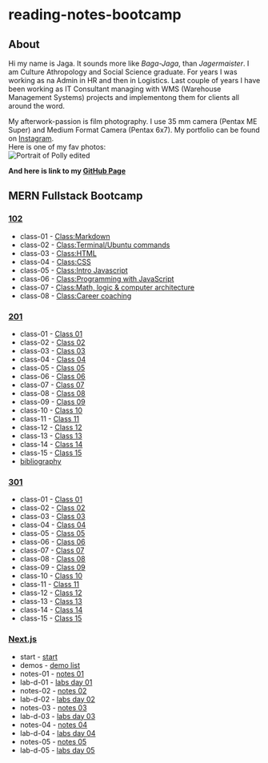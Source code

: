 # reading-notes-bootcamp

## About

Hi my name is Jaga. It sounds more like _Baga-Jaga_, than _Jagermaister_. I am Culture Athropology and Social Science graduate. For years I was working as na Admin in HR and then in Logistics. Last couple of years I have been working as IT Consultant managing with WMS (Warehouse Management Systems) projects and implementong them for clients all around the word.

My afterwork-passion is film photography. I use 35 mm camera (Pentax ME Super) and Medium Format Camera (Pentax 6x7). My portfolio can be found on [Instagram](https://www.instagram.com/jagagalganek/?hl=en).  
Here is one of my fav photos:  
![Portrait of Polly edited](https://github.com/YagaGauaganek/reading-notes-bootcamp/assets/135458354/16514a68-dbc5-4173-9a78-a5b281adfe89)

**And here is link to my [**GitHub Page**](https://github.com/YagaGauaganek)**

## MERN Fullstack Bootcamp

### [102](https://github.com/YagaGauaganek/reading-notes-bootcamp/tree/main/102)

- class-01 - [Class:Markdown](/102/class-01.md)
- class-02 - [Class:Terminal/Ubuntu commands](/102/class-02.md)
- class-03 - [Class:HTML](/102/class-03.md)
- class-04 - [Class:CSS](/102/class-04.md)
- class-05 - [Class:Intro Javascript](/102/class-05.md)
- class-06 - [Class:Programming with JavaScript](/102/class-06.md)
- class-07 - [Class:Math, logic & computer architecture](/102/class-07.md)
- class-08 - [Class:Career coaching](/102/class-08.md)

### [201](https://github.com/YagaGauaganek/reading-notes-bootcamp/tree/main/201)

- class-01 - [Class 01](/201/class-01.md)
- class-02 - [Class 02](/201/class-02.md)
- class-03 - [Class 03](/201/class-03.md)
- class-04 - [Class 04](/201/class-04.md)
- class-05 - [Class 05](/201/class-05.md)
- class-06 - [Class 06](/201/class-06.md)
- class-07 - [Class 07](/201/class-07.md)
- class-08 - [Class 08](/201/class-08.md)
- class-09 - [Class 09](/201/class-09.md)
- class-10 - [Class 10](/201/class-10.md)
- class-11 - [Class 11](/201/class-11.md)
- class-12 - [Class 12](/201/class-12.md)
- class-13 - [Class 13](/201/class-13.md)
- class-14 - [Class 14](/201/class-14.md)
- class-15 - [Class 15](/201/class-15.md)
- [bibliography](/201/bibliography201.md)

### [301](https://github.com/YagaGauaganek/reading-notes-bootcamp/tree/main/301)

- class-01 - [Class 01](/301/01.md)
- class-02 - [Class 02](/301/02.md)
- class-03 - [Class 03](/301/03.md)
- class-04 - [Class 04](/301/04.md)
- class-05 - [Class 05](/301/05.md)
- class-06 - [Class 06](/301/06.md)
- class-07 - [Class 07](/301/07.md)
- class-08 - [Class 08](/301/08.md)
- class-09 - [Class 09](/301/09.md)
- class-10 - [Class 10](/301/10.md)
- class-11 - [Class 11](/301/11.md)
- class-12 - [Class 12](/301/12.md)
- class-13 - [Class 13](/301/13.md)
- class-14 - [Class 14](/301/14.md)
- class-15 - [Class 15](/301/15.md)

### [Next.js](https://github.com/YagaGauaganek/reading-notes-bootcamp/tree/main/Next.js)

- start - [start](Next.js/start.md)
- demos - [demo list](Next.js/demoList.md)
- notes-01 - [notes 01](/Next.js/notes-01.md)
- lab-d-01 - [labs day 01](/Next.js/labs-d-01.md)
- notes-02 - [notes 02](/Next.js/notes-02.md)
- lab-d-02 - [labs day 02](/Next.js/labs-d-02.md)
- notes-03 - [notes 03](/Next.js/notes-03.md)
- lab-d-03 - [labs day 03](/Next.js/labs-d-03.md)
- notes-04 - [notes 04](/Next.js/notes-04.md)
- lab-d-04 - [labs day 04](/Next.js/labs-d-04.md)
- notes-05 - [notes 05](/Next.js/notes-05.md)
- lab-d-05 - [labs day 05](/Next.js/labs-d-05.md)
